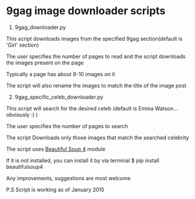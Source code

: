 9gag image downloader scripts
====

1) 9gag_downloader.py

This script downloads images from the specified 9gag section(default is 'Girl' section)

The user specifies the number of pages to read and the script downloads the images present on the page

Typically a page has about 8-10 images on it

The script will also rename the images to match the title of the image post

2) 9gag_specific_celeb_downloader.py

This script will search for the desired celeb (default is Emma Watson... obviously :) )

The user specifies the number of pages to search 

The script Downloads only those images that match the searched celebrity



The script uses [Beautiful Soup 4](http://www.crummy.com/software/BeautifulSoup/bs4/doc/#) module

If it is not installed, you can install it by via terminal
$ pip install beautifulsoup4

Any improvements, suggestions are most welcome

P.S Script is working as of January 2015



